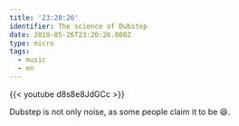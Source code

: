 ```yaml
---
title: '23:20:26'
identifier: The science of Dubstep
date: 2019-05-26T23:20:26.000Z
type: micro
tags:
  - music
  - en
---
```


{{< youtube d8s8e8JdGCc >}}

Dubstep is not only noise, as some people claim it to be 😆.

